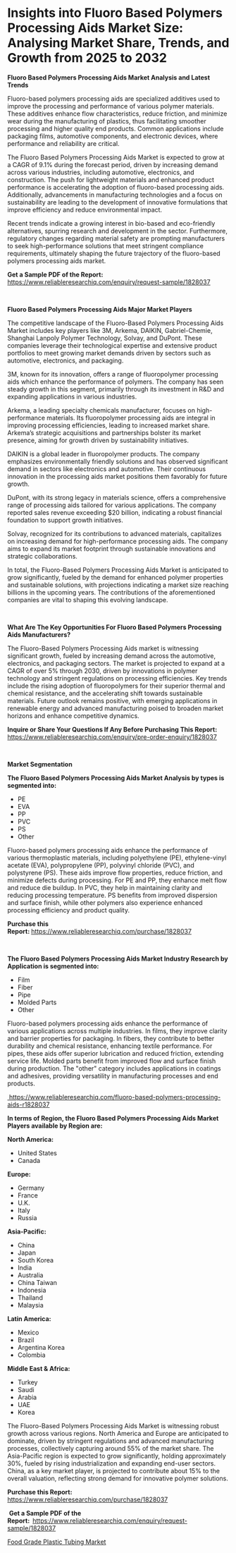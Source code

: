 <p><h1>Insights into Fluoro Based Polymers Processing Aids Market Size: Analysing Market Share, Trends, and Growth from 2025 to 2032</h1></p><p><strong>Fluoro Based Polymers Processing Aids Market Analysis and Latest Trends</strong></p>
<p><p>Fluoro-based polymers processing aids are specialized additives used to improve the processing and performance of various polymer materials. These additives enhance flow characteristics, reduce friction, and minimize wear during the manufacturing of plastics, thus facilitating smoother processing and higher quality end products. Common applications include packaging films, automotive components, and electronic devices, where performance and reliability are critical.</p><p>The Fluoro Based Polymers Processing Aids Market is expected to grow at a CAGR of 9.1% during the forecast period, driven by increasing demand across various industries, including automotive, electronics, and construction. The push for lightweight materials and enhanced product performance is accelerating the adoption of fluoro-based processing aids. Additionally, advancements in manufacturing technologies and a focus on sustainability are leading to the development of innovative formulations that improve efficiency and reduce environmental impact. </p><p>Recent trends indicate a growing interest in bio-based and eco-friendly alternatives, spurring research and development in the sector. Furthermore, regulatory changes regarding material safety are prompting manufacturers to seek high-performance solutions that meet stringent compliance requirements, ultimately shaping the future trajectory of the fluoro-based polymers processing aids market.</p></p>
<p><strong>Get a Sample PDF of the Report:&nbsp;</strong> <a href="https://www.reliableresearchiq.com/enquiry/request-sample/1828037?utm_campaign=2237&utm_medium=2&utm_source=Github&utm_content=ia&utm_term=03022025&utm_id=fluoro-based-polymers-processing-aids">https://www.reliableresearchiq.com/enquiry/request-sample/1828037</a></p>
<p>&nbsp;</p>
<p><strong>Fluoro Based Polymers Processing Aids Major Market Players</strong></p>
<p><p>The competitive landscape of the Fluoro-Based Polymers Processing Aids Market includes key players like 3M, Arkema, DAIKIN, Gabriel-Chemie, Shanghai Lanpoly Polymer Technology, Solvay, and DuPont. These companies leverage their technological expertise and extensive product portfolios to meet growing market demands driven by sectors such as automotive, electronics, and packaging.</p><p>3M, known for its innovation, offers a range of fluoropolymer processing aids which enhance the performance of polymers. The company has seen steady growth in this segment, primarily through its investment in R&D and expanding applications in various industries. </p><p>Arkema, a leading specialty chemicals manufacturer, focuses on high-performance materials. Its fluoropolymer processing aids are integral in improving processing efficiencies, leading to increased market share. Arkema’s strategic acquisitions and partnerships bolster its market presence, aiming for growth driven by sustainability initiatives.</p><p>DAIKIN is a global leader in fluoropolymer products. The company emphasizes environmentally friendly solutions and has observed significant demand in sectors like electronics and automotive. Their continuous innovation in the processing aids market positions them favorably for future growth.</p><p>DuPont, with its strong legacy in materials science, offers a comprehensive range of processing aids tailored for various applications. The company reported sales revenue exceeding $20 billion, indicating a robust financial foundation to support growth initiatives.</p><p>Solvay, recognized for its contributions to advanced materials, capitalizes on increasing demand for high-performance processing aids. The company aims to expand its market footprint through sustainable innovations and strategic collaborations.</p><p>In total, the Fluoro-Based Polymers Processing Aids Market is anticipated to grow significantly, fueled by the demand for enhanced polymer properties and sustainable solutions, with projections indicating a market size reaching billions in the upcoming years. The contributions of the aforementioned companies are vital to shaping this evolving landscape.</p></p>
<p>&nbsp;</p>
<p><strong>What Are The Key Opportunities For Fluoro Based Polymers Processing Aids Manufacturers?</strong></p>
<p><p>The Fluoro-Based Polymers Processing Aids market is witnessing significant growth, fueled by increasing demand across the automotive, electronics, and packaging sectors. The market is projected to expand at a CAGR of over 5% through 2030, driven by innovations in polymer technology and stringent regulations on processing efficiencies. Key trends include the rising adoption of fluoropolymers for their superior thermal and chemical resistance, and the accelerating shift towards sustainable materials. Future outlook remains positive, with emerging applications in renewable energy and advanced manufacturing poised to broaden market horizons and enhance competitive dynamics.</p></p>
<p><strong>Inquire or Share Your Questions If Any Before Purchasing This Report:</strong> <a href="https://www.reliableresearchiq.com/enquiry/pre-order-enquiry/1828037?utm_campaign=2237&utm_medium=2&utm_source=Github&utm_content=ia&utm_term=03022025&utm_id=fluoro-based-polymers-processing-aids">https://www.reliableresearchiq.com/enquiry/pre-order-enquiry/1828037</a></p>
<p>&nbsp;</p>
<p><strong>Market Segmentation</strong></p>
<p><strong>The Fluoro Based Polymers Processing Aids Market Analysis by types is segmented into:</strong></p>
<p><ul><li>PE</li><li>EVA</li><li>PP</li><li>PVC</li><li>PS</li><li>Other</li></ul></p>
<p><p>Fluoro-based polymers processing aids enhance the performance of various thermoplastic materials, including polyethylene (PE), ethylene-vinyl acetate (EVA), polypropylene (PP), polyvinyl chloride (PVC), and polystyrene (PS). These aids improve flow properties, reduce friction, and minimize defects during processing. For PE and PP, they enhance melt flow and reduce die buildup. In PVC, they help in maintaining clarity and reducing processing temperature. PS benefits from improved dispersion and surface finish, while other polymers also experience enhanced processing efficiency and product quality.</p></p>
<p><strong>Purchase this Report:&nbsp;</strong><a href="https://www.reliableresearchiq.com/purchase/1828037?utm_campaign=2237&utm_medium=2&utm_source=Github&utm_content=ia&utm_term=03022025&utm_id=fluoro-based-polymers-processing-aids">https://www.reliableresearchiq.com/purchase/1828037</a></p>
<p>&nbsp;</p>
<p><strong>The Fluoro Based Polymers Processing Aids Market Industry Research by Application is segmented into:</strong></p>
<p><ul><li>Film</li><li>Fiber</li><li>Pipe</li><li>Molded Parts</li><li>Other</li></ul></p>
<p><p>Fluoro-based polymers processing aids enhance the performance of various applications across multiple industries. In films, they improve clarity and barrier properties for packaging. In fibers, they contribute to better durability and chemical resistance, enhancing textile performance. For pipes, these aids offer superior lubrication and reduced friction, extending service life. Molded parts benefit from improved flow and surface finish during production. The "other" category includes applications in coatings and adhesives, providing versatility in manufacturing processes and end products.</p></p>
<p><a href="https://www.reliableresearchiq.com/fluoro-based-polymers-processing-aids-r1828037?utm_campaign=2237&utm_medium=2&utm_source=Github&utm_content=ia&utm_term=03022025&utm_id=fluoro-based-polymers-processing-aids">&nbsp;https://www.reliableresearchiq.com/fluoro-based-polymers-processing-aids-r1828037</a></p>
<p><strong>In terms of Region, the Fluoro Based Polymers Processing Aids Market Players available by Region are:</strong></p>
<p>
    <p> <strong> North America: </strong>
        <ul>
            <li>United States</li>
            <li>Canada</li>
        </ul>
        </p> 
    <p> <strong> Europe: </strong>
        <ul>
            <li>Germany</li>
            <li>France</li>
            <li>U.K.</li>
            <li>Italy</li>
            <li>Russia</li>
        </ul>
        </p> 
    <p> <strong> Asia-Pacific: </strong>
        <ul>
            <li>China</li>
            <li>Japan</li>
            <li>South Korea</li>
            <li>India</li>
            <li>Australia</li>
            <li>China Taiwan</li>
            <li>Indonesia</li>
            <li>Thailand</li>
            <li>Malaysia</li>
        </ul>
        </p> 
    <p> <strong> Latin America: </strong>
        <ul>
            <li>Mexico</li>
            <li>Brazil</li>
            <li>Argentina Korea</li>
            <li>Colombia</li>
        </ul>
        </p> 
    <p> <strong> Middle East & Africa: </strong>
        <ul>
            <li>Turkey</li>
            <li>Saudi</li>
            <li>Arabia</li>
            <li>UAE</li>
            <li>Korea</li>
        </ul>
    </p>
    </p>
<p><p>The Fluoro-Based Polymers Processing Aids Market is witnessing robust growth across various regions. North America and Europe are anticipated to dominate, driven by stringent regulations and advanced manufacturing processes, collectively capturing around 55% of the market share. The Asia-Pacific region is expected to grow significantly, holding approximately 30%, fueled by rising industrialization and expanding end-user sectors. China, as a key market player, is projected to contribute about 15% to the overall valuation, reflecting strong demand for innovative polymer solutions.</p></p>
<p><strong>Purchase this Report: </strong><a href="https://www.reliableresearchiq.com/purchase/1828037?utm_campaign=2237&utm_medium=2&utm_source=Github&utm_content=ia&utm_term=03022025&utm_id=fluoro-based-polymers-processing-aids">https://www.reliableresearchiq.com/purchase/1828037</a></p>
<p>&nbsp;<strong>Get a Sample PDF of the Report:&nbsp;&nbsp;</strong><a href="https://www.reliableresearchiq.com/enquiry/request-sample/1828037?utm_campaign=2237&utm_medium=2&utm_source=Github&utm_content=ia&utm_term=03022025&utm_id=fluoro-based-polymers-processing-aids">https://www.reliableresearchiq.com/enquiry/request-sample/1828037</a></p>
<p><strong></strong></p>
<p><p><a href="https://github.com/comasnickie/Market-Research-Report-List-1/blob/main/food-grade-plastic-tubing-market.md?utm_campaign=2237&utm_medium=2&utm_source=Github&utm_content=ia&utm_term=03022025&utm_id=fluoro-based-polymers-processing-aids">Food Grade Plastic Tubing Market</a></p></p>